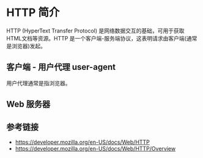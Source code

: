 # HTTP 简介

HTTP (HyperText Transfer Protocol) 是网络数据交互的基础，可用于获取 HTML文档等资源。HTTP 是一个客户端-服务端协议，这表明请求由客户端(通常是浏览器)发起。

## 客户端 - 用户代理 user-agent
用户代理通常是指浏览器。

## Web 服务器

## 参考链接
* https://developer.mozilla.org/en-US/docs/Web/HTTP
* https://developer.mozilla.org/en-US/docs/Web/HTTP/Overview
